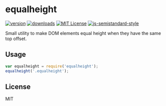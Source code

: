 # equalheight

[![version](https://img.shields.io/npm/v/equalheight.svg?style=flat-square)](http://npm.im/equalheight)
[![downloads](https://img.shields.io/npm/dm/equalheight.svg?style=flat-square)](http://npm-stat.com/charts.html?package=equalheight)
[![MIT License](https://img.shields.io/npm/l/equalheight.svg?style=flat-square)](http://opensource.org/licenses/MIT)
[![js-semistandard-style](https://img.shields.io/badge/code%20style-semistandard-brightgreen.svg?style=flat-square)](https://github.com/Flet/semistandard)


Small utility to make DOM elements equal height when they have the same top offset.

## Usage

```javascript
var equalheight = require('equalheight');
equalheight('.equalheight');
```

## License

MIT
